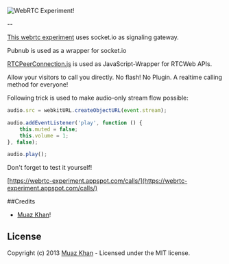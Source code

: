 ![WebRTC Experiment!](https://muazkh.appspot.com/images/WebRTC.png)

--

[This webrtc experiment](https://webrtc-experiment.appspot.com/calls/) uses socket.io as signaling gateway.

Pubnub is used as a wrapper for socket.io

[RTCPeerConnection.js](https://bit.ly/RTCPeerConnection) is used as JavaScript-Wrapper for RTCWeb APIs.

Allow your visitors to call you directly. No flash! No Plugin. A realtime calling method for everyone! 

Following trick is used to make audio-only stream flow possible:

```javascript
audio.src = webkitURL.createObjectURL(event.stream);

audio.addEventListener('play', function () {
	this.muted = false;
	this.volume = 1;
}, false);

audio.play();
```

Don't forget to test it yourself!

[https://webrtc-experiment.appspot.com/calls/](https://webrtc-experiment.appspot.com/calls/)

##Credits

* [Muaz Khan](http://github.com/muaz-khan)!

## License
Copyright (c) 2013 [Muaz Khan](https://plus.google.com/100325991024054712503) - Licensed under the MIT license.